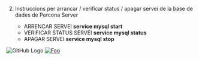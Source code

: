 2. Instruccions per arrancar / verificar status / apagar servei de la base de dades de Percona Server
	
	* ARRENCAR SERVEI			**service mysql start**
	* VERIFICAR STATUS SERVEI		**service mysql status**
	* APAGAR SERVEI				**service mysql stop**


![GitHub Logo](/BD-M02-M010/MP10-UF2/A1/imatges/ubicació_per_defecte_fitxers_de_dades.JPG)
[![Foo](/BD-M02-M010/MP10-UF2/A1/imatges/ubicació_per_defecte_fitxers_de_dades.JPG)](http://google.com.au/)
